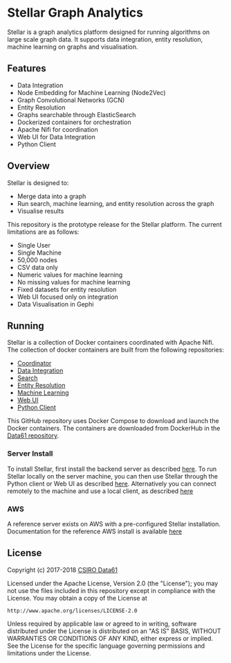 # Stellar Graph Analytics

Stellar is a graph analytics platform designed for running algorithms on large scale graph data. It supports data integration, entity resolution, machine learning on graphs and visualisation.

## Features

* Data Integration
* Node Embedding for Machine Learning (Node2Vec)
* Graph Convolutional Networks (GCN)
* Entity Resolution
* Graphs searchable through ElasticSearch
* Dockerized containers for orchestration
* Apache Nifi for coordination
* Web UI for Data Integration
* Python Client

## Overview

Stellar is designed to:

* Merge data into a graph
* Run search, machine learning, and entity resolution across the graph
* Visualise results

This repository is the prototype release for the Stellar platform. The current limitations are as follows:

* Single User
* Single Machine
* 50,000 nodes
* CSV data only
* Numeric values for machine learning
* No missing values for machine learning
* Fixed datasets for entity resolution
* Web UI focused only on integration
* Data Visualisation in Gephi

## Running

Stellar is a collection of Docker containers coordinated with Apache Nifi. The collection of docker containers are built from the following repositories:

* [Coordinator](https://github.com/data61/stellar-coordinator)
* [Data Integration](https://github.com/data61/stellar-ingest)
* [Search](https://github.com/data61/stellar-search)
* [Entity Resolution](https://github.com/data61/stellar-ERBaseline)
* [Machine Learning](https://github.com/data61/stellar-evaluation-plugins)
* [Web UI](https://github.com/data61/stellar-config)
* [Python Client](https://github.com/data61/stellar-py)

This GitHub repository uses Docker Compose to download and launch the Docker containers. The containers are downloaded from DockerHub in the [Data61 repository](https://hub.docker.com/r/data61).

### Server Install

To install Stellar, first install the backend server as described [here](./doc/server.md). To run Stellar locally on the server machine, you can then use Stellar through the Python client or Web UI as described [here](./doc/client.md). Alternatively you can connect remotely to the machine and use a local client, as described [here](./doc/remote.md)

### AWS
A reference server exists on AWS with a pre-configured Stellar installation. Documentation for the reference AWS install is available
[here](./doc/aws.md)

## License

Copyright (c) 2017-2018 [CSIRO Data61](http://data61.csiro.au/)

Licensed under the Apache License, Version 2.0 (the "License"); you may not
use the files included in this repository except in compliance with the
License. You may obtain a copy of the License at

    http://www.apache.org/licenses/LICENSE-2.0

Unless required by applicable law or agreed to in writing, software
distributed under the License is distributed on an "AS IS" BASIS, WITHOUT
WARRANTIES OR CONDITIONS OF ANY KIND, either express or implied. See the
License for the specific language governing permissions and limitations under
the License.
